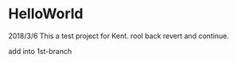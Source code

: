 # HelloWorld
2018/3/6 This a test project for Kent.
rool back revert
and continue.

add into 1st-branch


